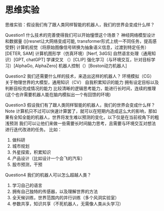 # 思维实验
思维实验：假设我们有了跟人类同样智能的机器人，我们的世界会变成什么样？

Question1 什么技术的完善使得我们可以开始憧憬这个场景？
神经网络模型设计和数据量 ()[resnet让大网络变成可能, transformer形式上统一不同任务，提高感受野]
计算机视觉（将原始图像信号转换为抽象语义信息，过渡到特定任务）[DETER, SAM]
计算机图形学（仿真环境）[Nerf, 3dGS]
自然语言处理（通用知识）[GPT, chatGPT]
学课交叉 （）[CLIP]
强化学习（与环境交互，针对目标学习）[AlphaGo, AlphaZero]
机器人控制（）[Boston动力机器人]

Question2 我们还需要什么样的技术，来造出这样的机器人？
环境模拟（CG）
关于物理世界的大模型，通用知识（CV）
自我积累知识的能力
拥有设定目标以及判断目标完成情况的能力
比较清晰的逻辑思考能力，能进行长时间，连续的推理(这个也许需要机器人能在脑内模拟出一个有回馈的环境)

Question3 假设我们有了跟人类同样智能的机器人，我们的世界会变成什么样？
Note 计算机只不过可以快速计算罢了，就可以在短期内造成这么大的影响，那如果有全知全能的机器人，世界将发生难以预测的变化，以下仅是在当前视角下的粗浅预测
我们可以让他们来做一些需要长时间脑力思考，且需要与环境交互对想法进行迭代改进的任务。
比如：
1) 做科研
2) 城市规划
3) 外星探索，积累知识
4) 产品设计（比如设计一个会飞的汽车）
5) 股市预测，干预

Question4 我们的机器人可以怎么超越人类？
1) 学习自己的语言
2) 拥有自己独特的传感器，以及理解世界的方法
3) 全天候训练，世界范围内的并行训练（多个风洞实验室）
4) 参数共享，知识共享（不死机器人，无需像人类从头学习）
